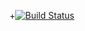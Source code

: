 +[![Build Status](https://travis-ci.org/sergiokv13/prueba.png)](https://travis-ci.org/sergiokv13/prueba)